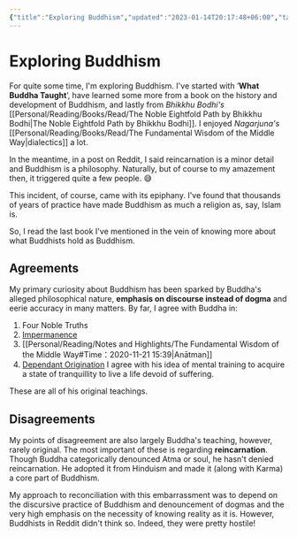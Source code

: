 ```yaml
---
{"title":"Exploring Buddhism","updated":"2023-01-14T20:17:48+06:00","tags":["buddhism","philosophy"],"created":"2021-08-30T20:24:08+06:00","dg-publish":true,"maturity":2,"permalink":"/personal/musings/exploring-buddhism/","dgPassFrontmatter":true}
---
```


# Exploring Buddhism

For quite some time, I'm exploring Buddhism. I've started with ’**What Buddha Taught**’, have learned some more from a book on the history and development of Buddhism, and lastly from *Bhikkhu Bodhi's* [[Personal/Reading/Books/Read/The Noble Eightfold Path by Bhikkhu Bodhi\|The Noble Eightfold Path by Bhikkhu Bodhi]]. I enjoyed *Nagarjuna's* [[Personal/Reading/Books/Read/The Fundamental Wisdom of the Middle Way\|dialectics]] a lot.

In the meantime, in a post on Reddit, I said reincarnation is a minor detail and Buddhism is a philosophy. Naturally, but of course to my amazement then, it triggered quite a few people. 😅

This incident, of course, came with its epiphany. I've found that thousands of years of practice have made Buddhism as much a religion as, say, Islam is.

So, I read the last book I've mentioned in the vein of knowing more about what Buddhists hold as Buddhism.

## Agreements
My primary curiosity about Buddhism has been sparked by Buddha's alleged philosophical nature, **emphasis on discourse instead of dogma** and eerie accuracy in many matters. By far, I agree with Buddha in:
  1. Four Noble Truths
  2. [Impermanence](https://en.wikipedia.org/wiki/Impermanence)
  3. [[Personal/Reading/Notes and Highlights/The Fundamental Wisdom of the Middle Way#Time：2020-11-21 15:39\|Anātman]]
  4. [Dependant Origination](https://en.wikipedia.org/wiki/Pratītyasamutpāda)
I agree with his idea of mental training to acquire a state of tranquillity to live a life devoid of suffering.

These are all of his original teachings.

## Disagreements
My points of disagreement are also largely Buddha's teaching, however, rarely original. The most important of these is regarding **reincarnation**. Though Buddha categorically denounced Atma or soul, he hasn't denied reincarnation. He adopted it from Hinduism and made it (along with Karma) a core part of Buddhism.

My approach to reconciliation with this embarrassment was to depend on the discursive practice of Buddhism and denouncement of dogmas and the very high emphasis on the necessity of knowing reality as it is. However, Buddhists in Reddit didn't think so. Indeed, they were pretty hostile!